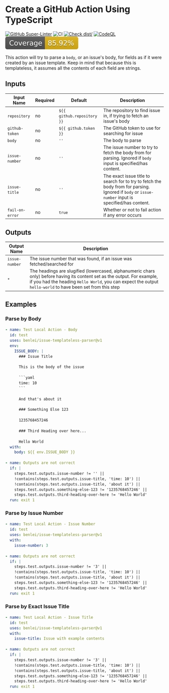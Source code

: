 # Create a GitHub Action Using TypeScript

[![GitHub Super-Linter](https://github.com/benlei/issue-templateless-parser/actions/workflows/linter.yml/badge.svg)](https://github.com/super-linter/super-linter)
![CI](https://github.com/benlei/issue-templateless-parser/actions/workflows/ci.yml/badge.svg)
[![Check dist/](https://github.com/benlei/issue-templateless-parser/actions/workflows/check-dist.yml/badge.svg)](https://github.com/benlei/issue-templateless-parser/actions/workflows/check-dist.yml)
[![CodeQL](https://github.com/benlei/issue-templateless-parser/actions/workflows/codeql-analysis.yml/badge.svg)](https://github.com/benlei/issue-templateless-parser/actions/workflows/codeql-analysis.yml)
[![Coverage](./badges/coverage.svg)](./badges/coverage.svg)

This action will try to parse a `body`, or an issue's body, for fields as if it
were created by an issue template. Keep in mind that because this is
templateless, it assumes all the contents of each field are strings.

## Inputs

<!-- markdownlint-disable MD013 -->

| Input Name      | Required | Default                    | Description                                                                                                                                        |
| --------------- | -------- | -------------------------- | -------------------------------------------------------------------------------------------------------------------------------------------------- |
| `repository`    | no       | `${{ github.repository }}` | The repository to find issue in, if trying to fetch an issue's body                                                                                |
| `github-token`  | no       | `${{ github.token }}`      | The GitHub token to use for searching for issue                                                                                                    |
| `body`          | no       | `''`                       | The body to parse                                                                                                                                  |
| `issue-number`  | no       | `''`                       | The issue number to try to fetch the body from for parsing. Ignored if `body` input is specified/has content.                                      |
| `issue-title`   | no       | `''`                       | The exact issue title to search for to try to fetch the body from for parsing. Ignored if `body` or `issue-number` input is specified/has content. |
| `fail-on-error` | no       | `true`                     | Whether or not to fail action if any error occurs                                                                                                  |

<!-- markdownlint-enable MD013 -->

## Outputs

<!-- markdownlint-disable MD013 -->

| Output Name    | Description                                                                                                                                                                                                                              |
| -------------- | ---------------------------------------------------------------------------------------------------------------------------------------------------------------------------------------------------------------------------------------- |
| `issue-number` | The issue number that was found, if an issue was fetched/searched for                                                                                                                                                                    |
| `*`            | The headings are slugified (lowercased, alphanumeric chars only) before having its content set as the output. For example, if you had the heading `Hello World`, you can expect the output `hello-world` to have been set from this step |

<!-- markdownlint-enable MD013 -->

## Examples

### Parse by Body

<!-- markdownlint-disable MD013 -->

````yaml
- name: Test Local Action - Body
  id: test
  uses: benlei/issue-templateless-parser@v1
  env:
    ISSUE_BODY: |
      ### Issue Title

      This is the body of the issue

      ```yaml
      time: 10
      ```

      And that's about it

      ### Something Else 123

      1235768457246

      ### Third Heading over here...

      Hello World
  with:
    body: ${{ env.ISSUE_BODY }}

- name: Outputs are not correct
  if: |
    steps.test.outputs.issue-number != '' ||
    !contains(steps.test.outputs.issue-title, 'time: 10') ||
    !contains(steps.test.outputs.issue-title, 'about it') ||
    steps.test.outputs.something-else-123 != '1235768457246' ||
    steps.test.outputs.third-heading-over-here != 'Hello World'
  run: exit 1
````

<!-- markdownlint-enable MD013 -->

### Parse by Issue Number

<!-- markdownlint-disable MD013 -->

```yaml
- name: Test Local Action - Issue Number
  id: test
  uses: benlei/issue-templateless-parser@v1
  with:
    issue-number: 3

- name: Outputs are not correct
  if: |
    steps.test.outputs.issue-number != '3' ||
    !contains(steps.test.outputs.issue-title, 'time: 10') ||
    !contains(steps.test.outputs.issue-title, 'about it') ||
    steps.test.outputs.something-else-123 != '1235768457246' ||
    steps.test.outputs.third-heading-over-here != 'Hello World'
  run: exit 1
```

<!-- markdownlint-enable MD013 -->

### Parse by Exact Issue Title

<!-- markdownlint-disable MD013 -->

```yaml
- name: Test Local Action - Issue Title
  id: test
  uses: benlei/issue-templateless-parser@v1
  with:
    issue-title: Issue with example contents

- name: Outputs are not correct
  if: |
    steps.test.outputs.issue-number != '3' ||
    !contains(steps.test.outputs.issue-title, 'time: 10') ||
    !contains(steps.test.outputs.issue-title, 'about it') ||
    steps.test.outputs.something-else-123 != '1235768457246' ||
    steps.test.outputs.third-heading-over-here != 'Hello World'
  run: exit 1
```

<!-- markdownlint-enable MD013 -->
